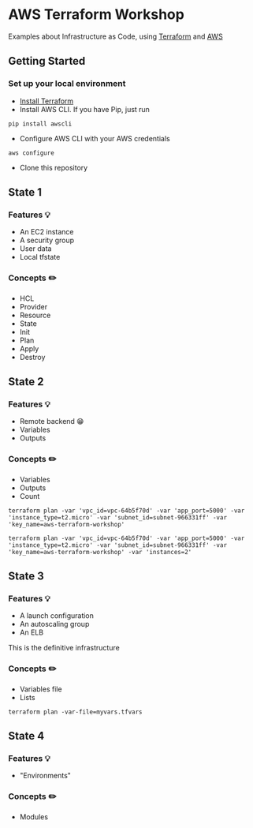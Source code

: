 # AWS Terraform Workshop

Examples about Infrastructure as Code, using [Terraform](https://www.terraform.io/) and [AWS](https://aws.amazon.com/)

## Getting Started
### Set up your local environment
- [Install Terraform](https://www.terraform.io/intro/getting-started/install.html)
- Install AWS CLI. If you have Pip, just run 
```
pip install awscli
```
- Configure AWS CLI with your AWS credentials
```
aws configure
```
- Clone this repository

## State 1
### Features :bulb:
- An EC2 instance
- A security group
- User data
- Local tfstate
### Concepts :pencil2:
- HCL
- Provider
- Resource
- State
- Init
- Plan
- Apply
- Destroy

## State 2
### Features :bulb:
- Remote backend :grin:
- Variables
- Outputs
### Concepts :pencil2:
- Variables
- Outputs
- Count


```
terraform plan -var 'vpc_id=vpc-64b5f70d' -var 'app_port=5000' -var 'instance_type=t2.micro' -var 'subnet_id=subnet-966331ff' -var 'key_name=aws-terraform-workshop'
```

```
terraform plan -var 'vpc_id=vpc-64b5f70d' -var 'app_port=5000' -var 'instance_type=t2.micro' -var 'subnet_id=subnet-966331ff' -var 'key_name=aws-terraform-workshop' -var 'instances=2'
```

## State 3
### Features :bulb:
- A launch configuration
- An autoscaling group
- An ELB

This is the definitive infrastructure
### Concepts :pencil2:
- Variables file
- Lists

```
terraform plan -var-file=myvars.tfvars
```
## State 4
### Features :bulb:
- "Environments"

### Concepts :pencil2:
- Modules
